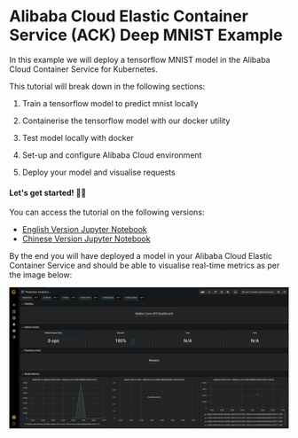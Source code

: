 
# Alibaba Cloud Elastic Container Service (ACK) Deep MNIST Example
In this example we will deploy a tensorflow MNIST model in the Alibaba Cloud Container Service for Kubernetes.

This tutorial will break down in the following sections:

1) Train a tensorflow model to predict mnist locally

2) Containerise the tensorflow model with our docker utility

3) Test model locally with docker

4) Set-up and configure Alibaba Cloud environment

5) Deploy your model and visualise requests

#### Let's get started! 🚀🔥

You can access the tutorial on the following versions:

* [English Version Jupyter Notebook](alibaba_cloud_ack_deep_mnist.ipynb)
* [Chinese Version Jupyter Notebook](alibaba_cloud_ack_deep_mnist_cn.ipynb)

By the end you will have deployed a model in your Alibaba Cloud Elastic Container Service and should be able to visualise real-time metrics as per the image below:

![](images/graf.jpg)
